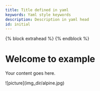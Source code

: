 ```yaml
---
title: Title defined in yaml
keywords: Yaml style keywords
description: Description in yaml head
id: initial
---
```


{% block extrahead %}
<meta property="keywords" content="Description, example, foliant" />
<meta property="og:locale" content="en" />
{% endblock %}

# Welcome to example

Your content goes here.


![picture](<m>img_dir</m>/alpine.jpg)


